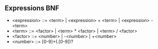 Expressions BNF
---------------
* &lt;expression> ::= &lt;term> | &lt;expression> + &lt;term> | &lt;expression> - &lt;term>
* &lt;term> ::= &lt;factor> | &lt;term> * &lt;factor> | &lt;term> / &lt;factor>
* &lt;factor> ::= &lt;number> | -&lt;number> | +&lt;number>
* &lt;number> ::= [0-9]+(.[0-9])?